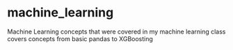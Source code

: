 # machine_learning
Machine Learning concepts that were covered in my machine learning class covers concepts from basic pandas to XGBoosting
